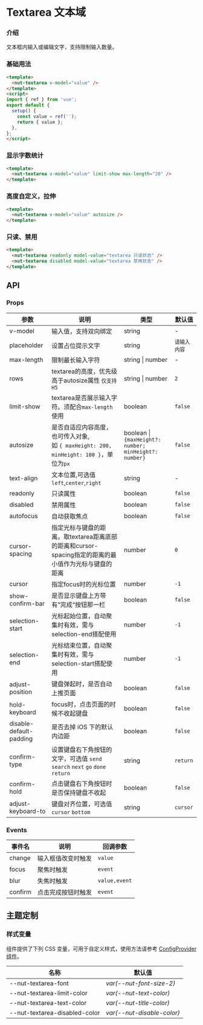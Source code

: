 # Textarea 文本域

### 介绍

文本框内输入或编辑文字，支持限制输入数量。

### 基础用法

```html
<template>
  <nut-textarea v-model="value" />
</template>
<script>
import { ref } from 'vue';
export default {
  setup() {
    const value = ref('');
    return { value };
  },
};
</script>
```

### 显示字数统计

```html
<template>
  <nut-textarea v-model="value" limit-show max-length="20" />
</template>
```

### 高度自定义，拉伸

```html
<template>
  <nut-textarea v-model="value" autosize />
</template>
```

### 只读、禁用

```html
<template>
  <nut-textarea readonly model-value="textarea 只读状态" />
  <nut-textarea disabled model-value="textarea 禁用状态" />
</template>
```

## API

### Props

| 参数        | 说明                                             | 类型           | 默认值         |
|-------------|--------------------------------------------------|----------------|----------------|
| v-model     | 输入值，支持双向绑定                             | string         | - |
| placeholder | 设置占位提示文字                                 | string         | `请输入内容` |
| max-length  | 限制最长输入字符                                 | string \| number | -              |
| rows | textarea的高度，优先级高于autosize属性 `仅支持 H5`         | string \| number | `2`            |
| limit-show  | textarea是否展示输入字符。须配合`max-length`使用 | boolean        | `false`        |
| autosize | 是否自适应内容高度，也可传入对象, <br/> 如 `{ maxHeight: 200, minHeight: 100 }`，单位为`px` | boolean \| `{maxHeight?: number; minHeight?: number}`       | `false`        |
| text-align  | 文本位置,可选值`left`,`center`,`right`           | string         | -         |
| readonly    | 只读属性                                         | boolean        | `false`        |
| disabled    | 禁用属性                                         | boolean        | `false`        |
| autofocus   | 自动获取焦点                                     | boolean        | `false`        |
| cursor-spacing | 指定光标与键盘的距离。取textarea距离底部的距离和cursor-spacing指定的距离的最小值作为光标与键盘的距离 | number | `0` |
| cursor | 指定focus时的光标位置 | number | `-1` |
| show-confirm-bar | 是否显示键盘上方带有”完成“按钮那一栏 | boolean | `false` |
| selection-start | 光标起始位置，自动聚集时有效，需与selection-end搭配使用 | number | `-1` |
| selection-end | 光标结束位置，自动聚集时有效，需与selection-start搭配使用 | number | `-1` |
| adjust-position | 键盘弹起时，是否自动上推页面 | boolean | `false` |
| hold-keyboard | focus时，点击页面的时候不收起键盘 | boolean | `false` |
| disable-default-padding | 是否去掉 iOS 下的默认内边距 | boolean | `false` |
| confirm-type | 设置键盘右下角按钮的文字，可选值 `send` `search` `next` `go` `done` `return` | string | `return` |
| confirm-hold | 点击键盘右下角按钮时是否保持键盘不收起 | boolean | `false` |
| adjust-keyboard-to | 键盘对齐位置，可选值 `cursor` `bottom` | string | `cursor` |

### Events

| 事件名   | 说明           | 回调参数    |
|--------|----------------|-------------|
| change | 输入框值改变时触发 | `value`       |
| focus  | 聚焦时触发     | `event`       |
| blur   | 失焦时触发     | `value,event` |
| confirm | 点击完成按钮时触发 | `event` |

## 主题定制

### 样式变量

组件提供了下列 CSS 变量，可用于自定义样式，使用方法请参考 [ConfigProvider 组件](/components/basic/configprovider)。

| 名称                                    | 默认值                     |
| --------------------------------------- | -------------------------- |
| --nut-textarea-font| _var(--nut-font-size-2)_  |
| --nut-textarea-limit-color| _var(--nut-text-color)_  |
| --nut-textarea-text-color| _var(--nut-title-color)_  |
| --nut-textarea-disabled-color| _var(--nut-disable-color)_  |
